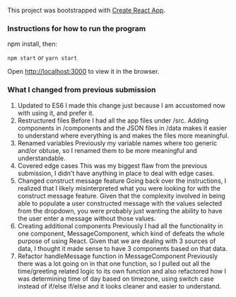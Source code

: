 This project was bootstrapped with [Create React App](https://github.com/facebookincubator/create-react-app).

### Instructions for how to run the program

npm install, then:

`npm start` or `yarn start`

Open [http://localhost:3000](http://localhost:3000) to view it in the browser.


### What I changed from previous submission

1. Updated to ES6
  I made this change just because I am accustomed now with using it, and prefer it.
2. Restructured files
  Before I had all the app files under /src. Adding components in /components and the JSON files in /data makes it easier to understand where everything is and makes the files more meaningful.
3. Renamed variables
  Previously my variable names where too generic and/or obtuse, so I renamed them to be more meaningful and understandable.
4. Covered edge cases
  This was my biggest flaw from the previous submission, I didn't have anything in place to deal with edge cases.
5. Changed construct message feature
  Going back over the instructions, I realized that I likely misinterpreted what you were looking for with the construct message feature. Given that the complexity involved in being able to populate a user constructed message with the values selected from the dropdown, you were probably just wanting the ability to have the user enter a message without those values.
6. Creating additional components
  Previously I had all the functionality in one component, MessageComponent, which kind of defeats the whole purpose of using React. Given that we are dealing with 3 sources of data, I thought it made sense to have 3 components based on that data.
7. Refactor handleMessage function in MessageComponent
  Previously there was a lot going on in that one function, so I pulled out all the time/greeting related logic to its own function and also refactored how I was determining time of day based on timezone, using switch case instead of if/else if/else and it looks cleaner and easier to understand.
